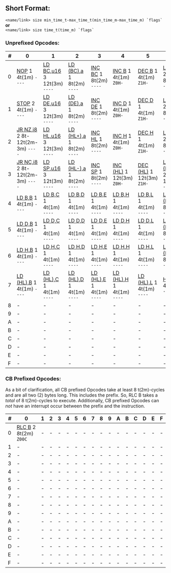 ## Short Format:
``<name/link> size min_time_t-max_time_t(min_time_m-max_time_m) `flags` `` **or**  
``<name/link> size time_t(time_m) `flags` ``
### Unprefixed Opcodes:

|#|0|1|2|3|4|5|6|7|8|9|A|B|C|D|E|F|
|-|-|-|-|-|-|-|-|-|-|-|-|-|-|-|-|-|
|0|[NOP](nm/NOP) 1 4t(1m) `----`|[LD BC,u16](nm/LDr16,u16) 3 12t(3m) `----`|[LD (BC),a](nm/LD(r16),a) 1 8t(2m) `----`|[INC BC](nm/INCr16) 1 8t(2m) `----`|[INC B](nm/INCr8) 1 4t(1m) `Z0H-`|[DEC B](nm/DECr8) 1 4t(1m) `Z1H-`|[LD B,u8](nm/LDr8u8) 2 8t(2m) `----`|[RLCA](nm/RLCA) 1 4t(1m) `000C`|[LD (u16),SP](nm/LD(u16),SP) 3 20t(5m) `----`|[ADD HL,BC](nm/ADDHL,r16) 1 8t(2m) `-0HC`|[LD A,(BC)](nm/LDA,(r16)) 1 8t(2m) `----`|[DEC BC](nm/DECr16) 1 8t(2m) `----`|[INC C](nm/INCr8) 1 4t(1m) `Z0H-`|[DEC C](nm/DECr8) 1 4t(1m) `Z1H-`|[LD C,u8](nm/LDr8u8) 2 8t(2m) `----`|[RRCA](nm/RRCA) 1 4t(1m) `000C`|
|1|[STOP](nm/STOP) 2 4t(1m) `----`|[LD DE,u16](nm/LDr16,u16) 3 12t(3m) `----`|[LD (DE),a](nm/LD(r16),a) 1 8t(2m) `----`|[INC DE](nm/INCr16) 1 8t(2m) `----`|[INC D](nm/INCr8) 1 4t(1m) `Z0H-`|[DEC D](nm/DECr8) 1 4t(1m) `Z1H-`|[LD D,u8](nm/LDr8u8) 2 8t(2m) `----`|[RLA](nm/RLA) 1 4t(1m) `000C`|[JR i8](nm/JRi8) 2 12t(3m) `----`|[ADD HL,DE](nm/ADDHL,r16) 1 8t(2m) `-0HC`|[LD A,(DE)](nm/LDA,(r16)) 1 8t(2m) `----`|[DEC DE](nm/DECr16) 1 8t(2m) `----`|[INC E](nm/INCr8) 1 4t(1m) `Z0H-`|[DEC E](nm/DECr8) 1 4t(1m) `Z1H-`|[LD E,u8](nm/LDr8u8) 2 8t(2m) `----`|[RRA](nm/RRA) 1 4t(1m) `000C`|
|2|[JR NZ,i8](nm/JRcn,i8) 2 8t-12t(2m-3m) `----`|[LD HL,u16](nm/LDr16,u16) 3 12t(3m) `----`|[LD (HL+),a](nm/LD(r16),a) 1 8t(2m) `----`|[INC HL](nm/INCr16) 1 8t(2m) `----`|[INC H](nm/INCr8) 1 4t(1m) `Z0H-`|[DEC H](nm/DECr8) 1 4t(1m) `Z1H-`|[LD H,u8](nm/LDr8u8) 2 8t(2m) `----`|[DAA](nm/DAA) 1 4t(1m) `Z-0C`|[JR Z,i8](nm/JRcn,i8) 2 12t(3m) `----`|[ADD HL,HL](nm/ADDHL,r16) 1 8t(2m) `-0HC`|[LD A,(HL+)](nm/LDA,(r16)) 1 8t(2m) `----`|[DEC HL](nm/DECr16) 1 8t(2m) `----`|[INC L](nm/INCr8) 1 4t(1m) `Z0H-`|[DEC L](nm/DECr8) 1 4t(1m) `Z1H-`|[LD L,u8](nm/LDr8u8) 2 8t(2m) `----`|[CPL](nm/CPL) 1 4t(1m) `-11-`|
|3|[JR NC,i8](nm/JRcn,i8) 2 8t-12t(2m-3m) `----`|[LD SP,u16](nm/LDr16,u16) 3 12t(3m) `----`|[LD (HL-),a](nm/LD(r16),a) 1 8t(2m) `----`|[INC SP](nm/INCr16) 1 8t(2m) `----`|[INC (HL)](nm/INCr8) 1 12t(3m) `Z0H-`|[DEC (HL)](nm/DECr8) 1 12t(3m) `Z1H-`|[LD (HL),u8](nm/LDr8u8) 2 12t(3m) `----`|[SCF](nm/SCF) 1 4t(1m) `-001`|[JR C,i8](nm/JRcn,i8) 2 12t(3m) `----`|[ADD HL,SP](nm/ADDHL,r16) 1 8t(2m) `-0HC`|[LD A,(HL-)](nm/LDA,(r16)) 1 8t(2m) `----`|[DEC SP](nm/DECr16) 1 8t(2m) `----`|[INC A](nm/INCr8) 1 4t(1m) `Z0H-`|[DEC A](nm/DECr8) 1 4t(1m) `Z1H-`|[LD A,u8](nm/LDr8u8) 2 8t(2m) `----`|[CCF](nm/CCF) 1 4t(1m) `-00C`|
|4|[LD B,B](nm/LDr8r8) 1 4t(1m) `----`|[LD B,C](nm/LDr8r8) 1 4t(1m) `----`|[LD B,D](nm/LDr8r8) 1 4t(1m) `----`|[LD B,E](nm/LDr8r8) 1 4t(1m) `----`|[LD B,H](nm/LDr8r8) 1 4t(1m) `----`|[LD B,L](nm/LDr8r8) 1 4t(1m) `----`|[LD B,(HL)](nm/LDr8r8) 1 8t(2m) `----`|[LD B,A](nm/LDr8r8) 1 4t(1m) `----`|[LD C,B](nm/LDr8r8) 1 4t(1m) `----`|[LD C,C](nm/LDr8r8) 1 4t(1m) `----`|[LD C,D](nm/LDr8r8) 1 4t(1m) `----`|[LD C,E](nm/LDr8r8) 1 4t(1m) `----`|[LD C,H](nm/LDr8r8) 1 4t(1m) `----`|[LD C,L](nm/LDr8r8) 1 4t(1m) `----`|[LD C,(HL)](nm/LDr8r8) 1 8t(2m) `----`|[LD C,A](nm/LDr8r8) 1 4t(1m) `----`|
|5|[LD D,B](nm/LDr8r8) 1 4t(1m) `----`|[LD D,C](nm/LDr8r8) 1 4t(1m) `----`|[LD D,D](nm/LDr8r8) 1 4t(1m) `----`|[LD D,E](nm/LDr8r8) 1 4t(1m) `----`|[LD D,H](nm/LDr8r8) 1 4t(1m) `----`|[LD D,L](nm/LDr8r8) 1 4t(1m) `----`|[LD D,(HL)](nm/LDr8r8) 1 8t(2m) `----`|[LD D,A](nm/LDr8r8) 1 4t(1m) `----`|[LD E,B](nm/LDr8r8) 1 4t(1m) `----`|[LD E,C](nm/LDr8r8) 1 4t(1m) `----`|[LD E,D](nm/LDr8r8) 1 4t(1m) `----`|[LD E,E](nm/LDr8r8) 1 4t(1m) `----`|[LD E,H](nm/LDr8r8) 1 4t(1m) `----`|[LD E,L](nm/LDr8r8) 1 4t(1m) `----`|[LD E,(HL)](nm/LDr8r8) 1 8t(2m) `----`|[LD E,A](nm/LDr8r8) 1 4t(1m) `----`|
|6|[LD H,B](nm/LDr8r8) 1 4t(1m) `----`|[LD H,C](nm/LDr8r8) 1 4t(1m) `----`|[LD H,D](nm/LDr8r8) 1 4t(1m) `----`|[LD H,E](nm/LDr8r8) 1 4t(1m) `----`|[LD H,H](nm/LDr8r8) 1 4t(1m) `----`|[LD H,L](nm/LDr8r8) 1 4t(1m) `----`|[LD H,(HL)](nm/LDr8r8) 1 8t(2m) `----`|[LD H,A](nm/LDr8r8) 1 4t(1m) `----`|[LD L,B](nm/LDr8r8) 1 4t(1m) `----`|[LD L,C](nm/LDr8r8) 1 4t(1m) `----`|[LD L,D](nm/LDr8r8) 1 4t(1m) `----`|[LD L,E](nm/LDr8r8) 1 4t(1m) `----`|[LD L,H](nm/LDr8r8) 1 4t(1m) `----`|[LD L,L](nm/LDr8r8) 1 4t(1m) `----`|[LD L,(HL)](nm/LDr8r8) 1 8t(2m) `----`|[LD L,A](nm/LDr8r8) 1 4t(1m) `----`|
|7|[LD (HL),B](nm/LDr8r8) 1 4t(1m) `----`|[LD (HL),C](nm/LDr8r8) 1 4t(1m) `----`|[LD (HL),D](nm/LDr8r8) 1 4t(1m) `----`|[LD (HL),E](nm/LDr8r8) 1 4t(1m) `----`|[LD (HL),H](nm/LDr8r8) 1 4t(1m) `----`|[LD (HL),L](nm/LDr8r8) 1 4t(1m) `----`|[HALT](nm/HALT) 1 4t(1m) `----`|[LD (HL),A](nm/LDr8r8) 1 4t(1m) `----`|[LD A,B](nm/LDr8r8) 1 4t(1m) `----`|[LD A,C](nm/LDr8r8) 1 4t(1m) `----`|[LD A,D](nm/LDr8r8) 1 4t(1m) `----`|[LD A,E](nm/LDr8r8) 1 4t(1m) `----`|[LD A,H](nm/LDr8r8) 1 4t(1m) `----`|[LD A,L](nm/LDr8r8) 1 4t(1m) `----`|[LD A,(HL)](nm/LDr8r8) 1 8t(2m) `----`|[LD A,A](nm/LDr8r8) 1 4t(1m) `----`|
|8|-|-|-|-|-|-|-|-|-|-|-|-|-|-|-|-|
|9|-|-|-|-|-|-|-|-|-|-|-|-|-|-|-|-|
|A|-|-|-|-|-|-|-|-|-|-|-|-|-|-|-|-|
|B|-|-|-|-|-|-|-|-|-|-|-|-|-|-|-|-|
|C|-|-|-|-|-|-|-|-|-|-|-|-|-|-|-|-|
|D|-|-|-|-|-|-|-|-|-|-|-|-|-|-|-|-|
|E|-|-|-|-|-|-|-|-|-|-|-|-|-|-|-|-|
|F|-|-|-|-|-|-|-|-|-|-|-|-|-|-|-|-|

### CB Prefixed Opcodes:
As a bit of clarification, all CB prefixed Opcodes take at least 8 t(2m)-cycles and are all two (2) bytes long. This includes the prefix. So, RLC B takes a _total_ of 8 t(2m)-cycles to execute. Additionally, CB prefixed Opcodes can _not_ have an interrupt occur between the prefix and the instruction.

|#|0|1|2|3|4|5|6|7|8|9|A|B|C|D|E|F|
|-|-|-|-|-|-|-|-|-|-|-|-|-|-|-|-|-|
|0|[RLC B](cb/RLCr8) 2 8t(2m) `Z00C`|-|-|-|-|-|-|-|-|-|-|-|-|-|-|-|
|1|-|-|-|-|-|-|-|-|-|-|-|-|-|-|-|-|
|2|-|-|-|-|-|-|-|-|-|-|-|-|-|-|-|-|
|3|-|-|-|-|-|-|-|-|-|-|-|-|-|-|-|-|
|4|-|-|-|-|-|-|-|-|-|-|-|-|-|-|-|-|
|5|-|-|-|-|-|-|-|-|-|-|-|-|-|-|-|-|
|6|-|-|-|-|-|-|-|-|-|-|-|-|-|-|-|-|
|7|-|-|-|-|-|-|-|-|-|-|-|-|-|-|-|-|
|8|-|-|-|-|-|-|-|-|-|-|-|-|-|-|-|-|
|9|-|-|-|-|-|-|-|-|-|-|-|-|-|-|-|-|
|A|-|-|-|-|-|-|-|-|-|-|-|-|-|-|-|-|
|B|-|-|-|-|-|-|-|-|-|-|-|-|-|-|-|-|
|C|-|-|-|-|-|-|-|-|-|-|-|-|-|-|-|-|
|D|-|-|-|-|-|-|-|-|-|-|-|-|-|-|-|-|
|E|-|-|-|-|-|-|-|-|-|-|-|-|-|-|-|-|
|F|-|-|-|-|-|-|-|-|-|-|-|-|-|-|-|-|